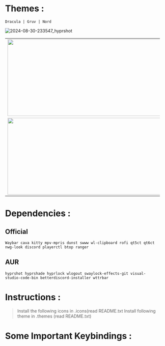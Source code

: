
# Themes :

    Dracula | Gruv | Nord

![2024-08-30-233547_hyprshot](https://github.com/user-attachments/assets/28fbdbe0-ab7a-41ac-a009-fd622efbf2ee)
<table>
  <tr>
    <td><img src="https://github.com/user-attachments/assets/f5b6489c-a116-48df-920f-c48ee14e8585" width="500" height="250"/></td>
    <td><img src="https://github.com/user-attachments/assets/7cce8766-0139-46ab-9e26-1270c2d79bdd" width="500" height="250"/></td>
  </tr>
  <tr>
    <td><img src="https://github.com/user-attachments/assets/43237aa5-be18-4591-bc8b-6f9da2f90764" width="500" height="250"/></td>
    <td><img src="https://github.com/user-attachments/assets/4368c4c1-7619-43a6-9fe5-8f91cb13256a" width="500" height="250"/></td>
  </tr>
</table>

# Dependencies :

## Official 
    Waybar cava kitty mpv-mpris dunst swww wl-clipboard rofi qt5ct qt6ct nwg-look discord playerctl btop ranger
## AUR 
    hyprshot hyprshade hyprlock wlogout swaylock-effects-git visual-studio-code-bin betterdiscord-installer wttrbar

# Instructions :
> Install the following icons in .icons(read README.txt
> Install following theme in .themes (read README.txt)


# Some Important Keybindings :
